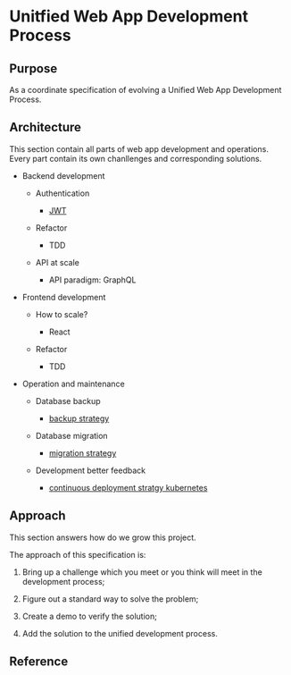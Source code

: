 # Unitfied Web App Development Process

## Purpose 

As a coordinate specification of evolving a Unified Web App Development Process.

## Architecture

This section contain all parts of web app development and operations. Every part contain its own chanllenges and corresponding solutions.

- Backend development

    - Authentication

        - [JWT][4]

    - Refactor

        - TDD

    - API at scale

        - API paradigm: GraphQL

- Frontend development


    - How to scale?

        - React

    - Refactor

        - TDD

- Operation and maintenance

    - Database backup
        
        - [backup strategy][1]

    - Database migration

        - [migration strategy][2]

    - Development better feedback
    
        - [continuous deployment stratgy kubernetes][3]


## Approach

This section answers how do we grow this project.

The approach of this specification is:

1. Bring up a challenge which you meet or you think will meet in the development process;

2. Figure out a standard way to solve the problem;

3. Create a demo to verify the solution;

4. Add the solution to the unified development process.


## Reference

[1]: https://docs.google.com/document/d/1F1uhdQpT8-V6UXAfekXi44h98daV_Lkoc4X5ibqbqmE/edit?usp=sharing

[2]: https://docs.google.com/document/d/1s4GvR72e2LbrxMGgFPxEUPPZuzCNX6rY1h7wdqDp4wY/edit?usp=sharing

[3]: https://docs.google.com/document/d/1Cg7KCYP42_cwwtvnoRV30-DNLdsgv1Ll3j2Ie5FCBZg/edit?usp=sharing

[4]: https://github.com/xuyuji9000/jwt-demo
